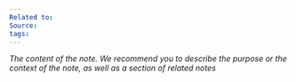 ```yaml
---
Related to: 
Source: 
tags:
---
```

*The content of the note. We recommend you to describe the purpose or the context of the note, as well as a section of related notes*